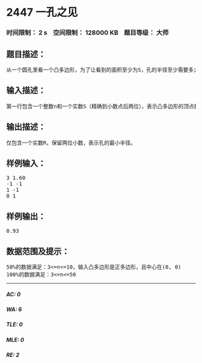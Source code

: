 # 2447 一孔之见   
### 时间限制： 2 s&nbsp;&nbsp;&nbsp;&nbsp;空间限制： 128000 KB&nbsp;&nbsp;&nbsp;&nbsp;题目等级： 大师  
## 题目描述：  

<pre>
从一个圆孔里看一个凸多边形，为了让看到的面积至少为S，孔的半径至少需要多大？假设孔的圆心固定在(0, 0)，且(0, 0)在多边形的内部（而不是外部或边界上）。
</pre>
  
  
## 输入描述：  

<pre>
第一行包含一个整数n和一个实数S（精确到小数点后两位），表示凸多边形的顶点数和需要看到的面积。保证S不超过凸多边形的面积。以下n行每行包含两个实数x, y（精确到小数点后6位），表示各顶点的坐标。顶点按逆时针顺序或顺时针顺序给出。
</pre>
  
  
## 输出描述：  

<pre>
仅包含一个实数R，保留两位小数，表示孔的最小半径。
</pre>
  
  
## 样例输入：  

<pre>
3 1.60
-1 -1
1 -1
0 1
</pre>
  
  
## 样例输出：  

<pre>
0.93
</pre>
  
  
## 数据范围及提示：  

<pre>
50%的数据满足：3<=n<=10，输入凸多边形是正多边形，且中心在(0, 0)
100%的数据满足：3<=n<=50
</pre>
  
  
***  

##### AC: 0  
##### WA: 6  
##### TLE: 0  
##### MLE: 0  
##### RE: 2  
